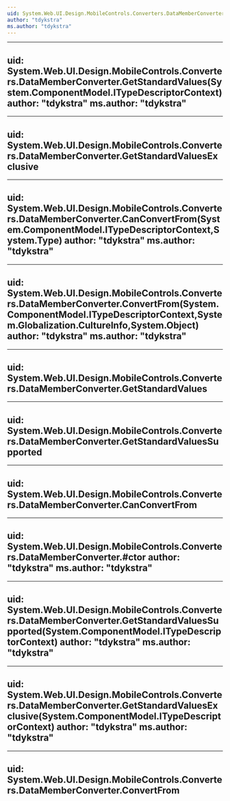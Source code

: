 ```yaml
---
uid: System.Web.UI.Design.MobileControls.Converters.DataMemberConverter
author: "tdykstra"
ms.author: "tdykstra"
---
```


---
uid: System.Web.UI.Design.MobileControls.Converters.DataMemberConverter.GetStandardValues(System.ComponentModel.ITypeDescriptorContext)
author: "tdykstra"
ms.author: "tdykstra"
---

---
uid: System.Web.UI.Design.MobileControls.Converters.DataMemberConverter.GetStandardValuesExclusive
---

---
uid: System.Web.UI.Design.MobileControls.Converters.DataMemberConverter.CanConvertFrom(System.ComponentModel.ITypeDescriptorContext,System.Type)
author: "tdykstra"
ms.author: "tdykstra"
---

---
uid: System.Web.UI.Design.MobileControls.Converters.DataMemberConverter.ConvertFrom(System.ComponentModel.ITypeDescriptorContext,System.Globalization.CultureInfo,System.Object)
author: "tdykstra"
ms.author: "tdykstra"
---

---
uid: System.Web.UI.Design.MobileControls.Converters.DataMemberConverter.GetStandardValues
---

---
uid: System.Web.UI.Design.MobileControls.Converters.DataMemberConverter.GetStandardValuesSupported
---

---
uid: System.Web.UI.Design.MobileControls.Converters.DataMemberConverter.CanConvertFrom
---

---
uid: System.Web.UI.Design.MobileControls.Converters.DataMemberConverter.#ctor
author: "tdykstra"
ms.author: "tdykstra"
---

---
uid: System.Web.UI.Design.MobileControls.Converters.DataMemberConverter.GetStandardValuesSupported(System.ComponentModel.ITypeDescriptorContext)
author: "tdykstra"
ms.author: "tdykstra"
---

---
uid: System.Web.UI.Design.MobileControls.Converters.DataMemberConverter.GetStandardValuesExclusive(System.ComponentModel.ITypeDescriptorContext)
author: "tdykstra"
ms.author: "tdykstra"
---

---
uid: System.Web.UI.Design.MobileControls.Converters.DataMemberConverter.ConvertFrom
---
